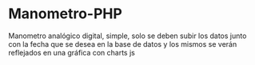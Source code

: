 # Manometro-PHP
 Manometro analógico digital, simple, solo se deben subir los datos junto con la fecha que se desea en la base de datos y los mismos se verán reflejados en una gráfica con charts js
